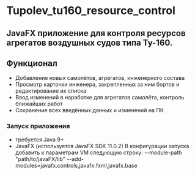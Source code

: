 # Tupolev_tu160_resource_control
## JavaFX приложение для контроля ресурсов агрегатов воздушных судов типа Ту-160.

## Функционал

- Добавление новых самолётов, агрегатов, инженерного состава
- Просмотр карточки инженера, закрепленных за ним бортов и редактирование их списка
- Ввод изменений в наработке для агрегатов самолёта, контроль ближайших работ
- Сохранение всех введённых данных и изменений на ПК

### Запуск приложения
- требуется Java 9+
- JavaFX (используется JavaFX SDK 11.0.2)
В конфигурации запуска добавить к параметрам VM следующую строку: --module-path "path/to/javaFX/lib" --add-modules=javafx.controls,javafx.fxml,javafx.base
